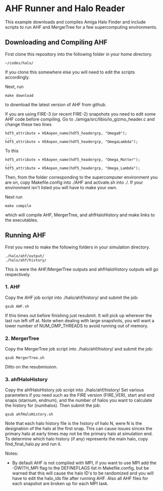 # AHF Runner and Halo Reader

This example downloads and compiles  Amiga Halo Finder and include scripts to run AHF and MergerTree for a few supercomputing environments.

## Downloading and Compiling AHF

First clone this repository into the following folder in your home directory.
```console
~/codes/halo/
```
If you clone this somewhere else you will need to edit the scripts accordingly.

Next, run
```console
make download
```
to download the latest version of AHF from github.

If you are using FIRE-3 (or recent FIRE-2) snapshots you need to edit some AHF code before compiling. Go to ./amiga/src/libio/io_gizmo_header.c and change these two lines
```console
hdf5_attribute = H5Aopen_name(hdf5_headergrp, "Omega0");
...
hdf5_attribute = H5Aopen_name(hdf5_headergrp, "OmegaLambda");

```
To this
```console
hdf5_attribute = H5Aopen_name(hdf5_headergrp, "Omega_Matter");
...
hdf5_attribute = H5Aopen_name(hdf5_headergrp, "Omega_Lambda");
```

Then, from the folder corresponding to the supercomputer environment you are on, copy Makefile.config into ./AHF and activate.sh into ./.
If your environment isn't listed you will have to make your own.

Next run
```console
make compile
```
which will compile AHF, MergerTree, and ahfHaloHistory and make links to the executables.


## Running AHF

First you need to make the following folders in your simulation directory.
```console
./halo/ahf/output/
./halo/ahf/history/
```
This is were the AHF/MergerTree outputs and ahfHaloHistory outputs will go respectively.

### 1. AHF

Copy the AHF job script into ./halo/ahf/history/ and submit the job:
```console
qsub AHF.sh
```
If this times out before finishing just resubmit. It will pick up wherever the last run left off at.
Note when dealing with large snapshots, you will want a lower number of NUM_OMP_THREADS to avoid running out of memory.

### 2. MergerTree

Copy the MergerTree job script into ./halo/ahf/history/ and submit the job:
```console
qsub MergerTree.sh
```
Ditto on the resubmission.

### 3. ahfHaloHistory

Copy the ahfHaloHistory job script into ./halo/ahf/history/ 
Set various parameters if you need such as the FIRE version (FIRE_VER), start and end snaps (starnum, endnum), and the number of halos you want to calculate the history for (numhalos).
Then submit the job:
```console
qsub ahfHaloHistory.sh
```
Note that each halo history file is the history of halo N, were N is the designation of the halo at the first snap. This can cause issues sinces the primary halo at early times may not be the primary halo at simulation end. To determine which halo history (if any) represents the main halo, copy find_final_halo.py and run it.


Notes:
- By default AHF is not compiled with MPI, if you want to use MPI add the -DWITH_MPI flag to the DEFINEFLAGS list in Makefile.config, but be warned that this will cause the halo ID's to be randomized and you will have to edit the halo_ids file after running AHF. Also all AHF files for each snapshot are broken up for each MPI task.


